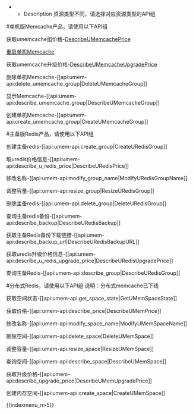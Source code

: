 * - Description 
资源类型不同，请选择对应资源类型的API组


#单机版Memcache产品，请使用以下API组

获取umemcache组价格-[DescribeUMemcachePrice](describe_umemcache_price.md)

[重启单机Memcache](api/umem-api/reboot_umemcache_group|RestartUMemca[api/umem-api/describe_umemcache_price|DescribeUMemcachePricecheGroup)

获取umemcache升级价格-[DescribeUMemcacheUpgradePrice](describe_umemcache_upgrade_price)

删除单机Memcache-[[api:umem-api:delete_umemcache_group|DeleteUMemcacheGroup]]

显示Memcache-[[api:umem-api:describe_umemcache_group|DescribeUMemcacheGroup]]

创建单机Memcache-[[api:umem-api:create_umemcache_group|CreateUMemcacheGroup]]


#主备版Redis产品，请使用以下API组

创建主备redis-[[api:umem-api:create_group|CreateURedisGroup]]

取uredis价格信息-[[api:umem-api:describe_u_redis_price|DescribeURedisPrice]]

修改名称-[[api:umem-api:modify_group_name|ModifyURedisGroupName]]

调整容量-[[api:umem-api:resize_group|ResizeURedisGroup]]

删除主备redis-[[api:umem-api:delete_group|DeleteURedisGroup]]

查询主备redis备份-[[api:umem-api:describe_backup|DescribeURedisBackup]]

获取主备Redis备份下载链接-[[api:umem-api:describe_backup_url|DescribeURedisBackupURL]]

获取uredis升级价格信息-[[api:umem-api:describe_u_redis_upgrade_price|DescribeURedisUpgradePrice]]

查询主备Redis-[[api:umem-api:describe_group|DescribeURedisGroup]]


#分布式Redis，请使用以下API组
说明：分布式memcache已下线
	
获取空间状态-[[api:umem-api:get_space_state|GetUMemSpaceState]]

获取价格-[[api:umem-api:describe_price|DescribeUMemPrice]]
	
修改名称-[[api:umem-api:modify_space_name|ModifyUMemSpaceName]]

删除空间-[[api:umem-api:delete_space|DeleteUMemSpace]]

调整容量-[[api:umem-api:resize_space|ResizeUMemSpace]]

查询空间-[[api:umem-api:describe_space|DescribeUMemSpace]]

获取升级价格-[[api:umem-api:describe_upgrade_price|DescribeUMemUpgradePrice]]

创建内存空间-[[api:umem-api:create_space|CreateUMemSpace]]

{{indexmenu_n>5}}
